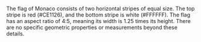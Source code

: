 The flag of Monaco consists of two horizontal stripes of equal size. The top stripe is red (#CE1126), and the bottom stripe is white (#FFFFFF). The flag has an aspect ratio of 4:5, meaning its width is 1.25 times its height. There are no specific geometric properties or measurements beyond these details.